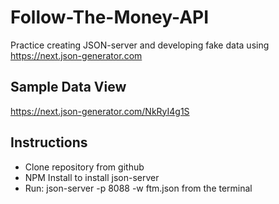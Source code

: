 # Follow-The-Money-API
Practice creating JSON-server and developing fake data using https://next.json-generator.com

## Sample Data View
https://next.json-generator.com/NkRyI4g1S

## Instructions

- Clone repository from github
- NPM Install to install json-server
- Run:  json-server -p 8088 -w ftm.json from the terminal